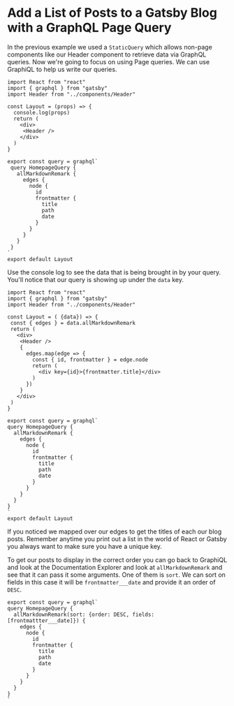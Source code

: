 # Add a List of Posts to a Gatsby Blog with a GraphQL Page Query

In the previous example we used a `StaticQuery` which allows non-page components like our Header component to retrieve data via GraphQL queries. Now we're going to focus on using Page queries. We can use GraphiQL to help us write our queries.

```JS
import React from "react"
import { graphql } from "gatsby"
import Header from "../components/Header"

const Layout = (props) => {
  console.log(props)
  return (
    <div>
     <Header />
    </div>
  )
}

export const query = graphql`
 query HomepageQuery {
   allMarkdownRemark {
     edges {
       node {
         id
         frontmatter {
           title
           path
           date
         }
       }
     }
   }
 }
`
export default Layout
```

Use the console log to see the data that is being brought in by your query. You'll notice that our query is showing up under the `data` key.

```JS
import React from "react"
import { graphql } from "gatsby"
import Header from "../components/Header"

const Layout = ( {data}) => {
 const { edges } = data.allMarkdownRemark
 return (
   <div>
    <Header />
    {
      edges.map(edge => {
        const { id, frontmatter } = edge.node
        return (
          <div key={id}>{frontmatter.title}</div>
        )
      })
    }
   </div>
 )
}

export const query = graphql`
query HomepageQuery {
  allMarkdownRemark {
    edges {
      node {
        id
        frontmatter {
          title
          path
          date
        }
      }
    }
  }
}
`
export default Layout
```

If you noticed we mapped over our edges to get the titles of each our blog posts. Remember anytime you print out a list in the world of React or Gatsby you always want to make sure you have a unique key.

To get our posts to display in the correct order you can go back to GraphiQL and look at the Documentation Explorer and look at `allMarkdownRemark` and see that it can pass it some arguments. One of them is `sort`. We can sort on fields in this case it will be `frontmatter___date` and provide it an order of `DESC`.

```JS
export const query = graphql`
query HomepageQuery {
  allMarkdownRemark(sort: {order: DESC, fields: [frontmattter___date]}) {
    edges {
      node {
        id
        frontmatter {
          title
          path
          date
        }
      }
    }
  }
}
`
```
